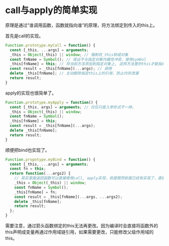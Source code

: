 # call与apply的简单实现

原理是通过“谁调用函数，函数就指向谁”的原理，将方法绑定到传入的this上。

首先是call的实现。

```javascript
Function.prototype.myCall = function() {
  const [_this, ...args] = arguments;
  _this = Object(_this) || window; // 强制将_this转成对象
  const fnName = Symbol(); // 保证不与指定对象内属性冲突，使用symbol
  _this[fnName] = this; // 将当前方法添加到指定对象上, 这样方法里的this才能指向该对象
  const result = _this[fnName](...args); // 调用
  delete _this[fnName]; // 主动删除指定this上的引用，防止内存泄漏
  return result;
}
```

apply的实现也很简单了。

```javascript
Function.prototype.myApply = function() {
  const [_this, args] = arguments; // 仅仅只是入参形式不一样。
  _this = Object(_this) || window;
  const fnName = Symbol();
  _this[fnName] = this;
  const result = _this[fnName](...args);
  delete _this[fnName];
  return result;
}
```

顺便把bind也实现了。

```javascript
Function.propotype.myBind = function() {
  const [_this, ...args] = arguments;
  const fn = this;
  return function(...args2) {
    // 其实里面返回函数可以直接使用call, apply实现，但是既然前面已经有实现了，直接用实现也可以。
    _this = Object(_this) || window;
    const fnName = Symbol();
    _this[fnName] = fn;
    const result = _this[fnName](...args, ...args2);
    delete _this[fnName];
    return result;
  };
}
```

需要注意，通过箭头函数绑定的this无法再更改。因为编译时会直接将函数外的this声明成变量再通过作用域链引用，如果需要更改，只能修改父级作用域的this。
